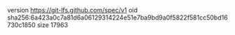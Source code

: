 version https://git-lfs.github.com/spec/v1
oid sha256:6a423a0c7a81d6a06129314224e51e7ba9bd9a0f5822f581cc50bd16730c1850
size 17963
